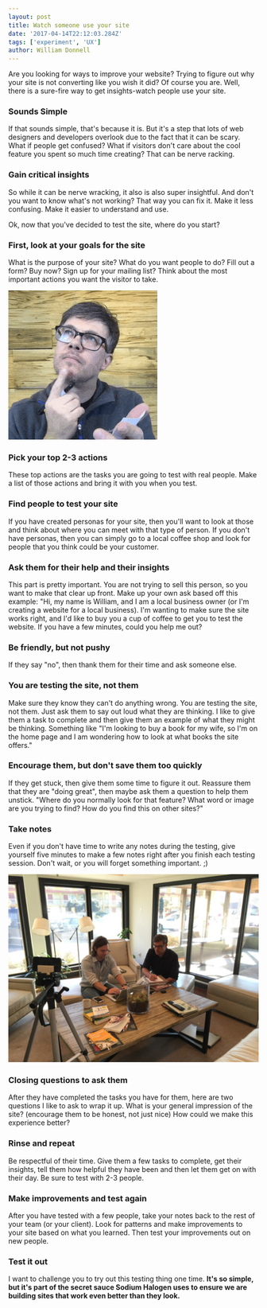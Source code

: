 ```yaml
---
layout: post
title: Watch someone use your site
date: '2017-04-14T22:12:03.284Z'
tags: ['experiment', 'UX']
author: William Donnell
---
```


Are you looking for ways to improve your website? Trying to figure out why your site is not converting like you wish it did? Of course you are. Well, there is a sure-fire way to get insights-watch people use your site.

### Sounds Simple

If that sounds simple, that's because it is. But it's a step that lots of web designers and developers overlook due to the fact that it can be scary. What if people get confused? What if visitors don't care about the cool feature you spent so much time creating? That can be nerve racking.

### Gain critical insights

So while it can be nerve wracking, it also is also super insightful. And don't you want to know what's not working? That way you can fix it. Make it less confusing. Make it easier to understand and use.

Ok, now that you've decided to test the site, where do you start?

### First, look at your goals for the site

What is the purpose of your site? What do you want people to do? Fill out a form? Buy now? Sign up for your mailing list? Think about the most important actions you want the visitor to take.

![](2wk-blog.gif)

### Pick your top 2-3 actions

These top actions are the tasks you are going to test with real people. Make a list of those actions and bring it with you when you test.

### Find people to test your site

If you have created personas for your site, then you'll want to look at those and think about where you can meet with that type of person. If you don't have personas, then you can simply go to a local coffee shop and look for people that you think could be your customer.

### Ask them for their help and their insights

This part is pretty important. You are not trying to sell this person, so you want to make that clear up front. Make up your own ask based off this example:
"Hi, my name is William, and I am a local business owner (or I'm creating a website for a local business). I'm wanting to make sure the site works right, and I'd like to buy you a cup of coffee to get you to test the website. If you have a few minutes, could you help me out?

### Be friendly, but not pushy

If they say "no", then thank them for their time and ask someone else.

### You are testing the site, not them

Make sure they know they can't do anything wrong. You are testing the site, not them. Just ask them to say out loud what they are thinking. I like to give them a task to complete and then give them an example of what they might be thinking. Something like "I'm looking to buy a book for my wife, so I'm on the home page and I am wondering how to look at what books the site offers."

### Encourage them, but don't save them too quickly

If they get stuck, then give them some time to figure it out. Reassure them that they are "doing great", then maybe ask them a question to help them unstick. "Where do you normally look for that feature? What word or image are you trying to find? How do you find this on other sites?"

### Take notes

Even if you don't have time to write any notes during the testing, give yourself five minutes to make a few notes right after you finish each testing session. Don't wait, or you will forget something important. ;)

![](testing-user-test-672x504.jpg)

### Closing questions to ask them

After they have completed the tasks you have for them, here are two questions I like to ask to wrap it up.
What is your general impression of the site? (encourage them to be honest, not just nice)
How could we make this experience better?

### Rinse and repeat

Be respectful of their time. Give them a few tasks to complete, get their insights, tell them how helpful they have been and then let them get on with their day. Be sure to test with 2-3 people.

### Make improvements and test again

After you have tested with a few people, take your notes back to the rest of your team (or your client). Look for patterns and make improvements to your site based on what you learned. Then test your improvements out on new people.

### Test it out

I want to challenge you to try out this testing thing one time. **It's so simple, but it's part of the secret sauce Sodium Halogen uses to ensure we are building sites that work even better than they look.**
